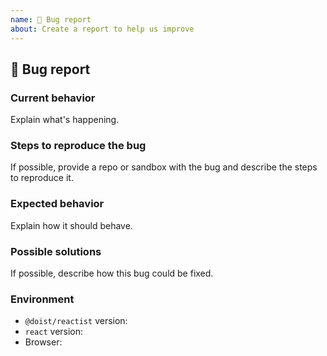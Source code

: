 ```yaml
---
name: 🐛 Bug report
about: Create a report to help us improve
---
```


## 🐛 Bug report

### Current behavior

Explain what's happening.

<!--
"Button is not working" is not a good issue description while "Button not being disabled during loading state" is. We hope you get the gist. Adding more information or even a small repo / fiddle showing the bug in action is always recommended 😊
-->

### Steps to reproduce the bug

If possible, provide a repo or sandbox with the bug and describe the steps to reproduce it.

### Expected behavior

Explain how it should behave.

### Possible solutions

If possible, describe how this bug could be fixed.

### Environment

<!--
Consider adding any relevant environment information here.
-->

-   `@doist/reactist` version:
-   `react` version:
-   Browser:
